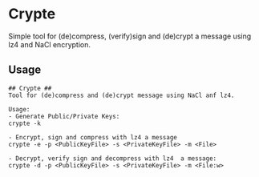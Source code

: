 # Crypte
Simple tool for (de)compress, (verify)sign and (de)crypt a message using lz4 and NaCl encryption.

## Usage
```
## Crypte ##
Tool for (de)compress and (de)crypt message using NaCl anf lz4.

Usage:
- Generate Public/Private Keys:
crypte -k

- Encrypt, sign and compress with lz4 a message
crypte -e -p <PublicKeyFile> -s <PrivateKeyFile> -m <File>

- Decrypt, verify sign and decompress with lz4  a message:
crypte -d -p <PublicKeyFile> -s <PrivateKeyFile> -m <File:w>
```

